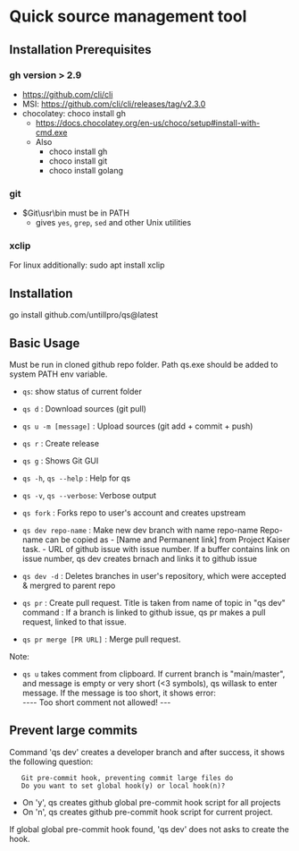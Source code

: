 # Quick source management tool

## Installation Prerequisites

### gh    version > 2.9
- https://github.com/cli/cli
- MSI: https://github.com/cli/cli/releases/tag/v2.3.0
- chocolatey: choco install gh
  - https://docs.chocolatey.org/en-us/choco/setup#install-with-cmd.exe
  - Also
    - choco install gh
    - choco install git
    - choco install golang

### git

- $Git\usr\bin must be in PATH
  - gives `yes`, `grep`, `sed` and other Unix utilities

### xclip
For linux additionally:   sudo apt install xclip

## Installation

go install github.com/untillpro/qs@latest

## Basic Usage
Must be run in cloned github repo folder.
Path qs.exe should be added to system PATH env variable.

- `qs`: show status of current folder

- `qs d`                 : Download sources (git pull)
- `qs u -m [message]`    : Upload sources (git add + commit + push)
- `qs r`                 : Create release
- `qs g`                 : Shows Git GUI
- `qs -h`, `qs --help`   : Help for qs
- `qs -v`, `qs --verbose`: Verbose output

- `qs fork`  		         : Forks repo to user's account and creates upstream
- `qs dev repo-name`     : Make new dev branch with name repo-name
                           Repo-name can be copied as 
                            - [Name and Permanent link] from Project Kaiser task. 
                            - URL of github issue with issue number.
                           If a buffer contains link on issue number, qs dev creates brnach and links it to github issue

- `qs dev -d`         	 : Deletes branches in user's repository, which were accepted & mergred to parent repo
- `qs pr`                : Create pull request. Title is taken from name of topic in "qs dev" command
                         : If a branch is linked to github issue, qs pr makes a pull request, linked to that issue.
- `qs pr merge [PR URL]` : Merge pull request. 

Note:
  - `qs u` takes comment from clipboard. If current branch is "main/master", 
           and message is empty or very short (<3 symbols), qs willask to enter message.
           If the message is too short, it shows error:   
                  ----  Too short comment not allowed! --- 

## Prevent large commits

Command 'qs dev' creates a developer branch and after success, it shows the following question:

```
   Git pre-commit hook, preventing commit large files do
   Do you want to set global hook(y) or local hook(n)?
```

- On 'y', qs creates github global pre-commit hook script for all projects
- On 'n', qs creates github pre-commit hook script for current project.

If global global pre-commit hook found, 'qs dev' does not asks to create the hook.


